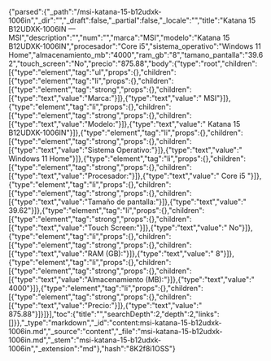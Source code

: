 {"parsed":{"_path":"/msi-katana-15-b12udxk-1006in","_dir":"","_draft":false,"_partial":false,"_locale":"","title":"Katana 15 B12UDXK-1006IN — MSI","description":"","num":"","marca":"MSI","modelo":"Katana 15 B12UDXK-1006IN","procesador":"Core i5","sistema_operativo":"Windows 11 Home","almacenamiento_mb":"4000","ram_gb":"8","tamano_pantalla":"39.62","touch_screen":"No","precio":"875.88","body":{"type":"root","children":[{"type":"element","tag":"ul","props":{},"children":[{"type":"element","tag":"li","props":{},"children":[{"type":"element","tag":"strong","props":{},"children":[{"type":"text","value":"Marca:"}]},{"type":"text","value":" MSI"}]},{"type":"element","tag":"li","props":{},"children":[{"type":"element","tag":"strong","props":{},"children":[{"type":"text","value":"Modelo:"}]},{"type":"text","value":" Katana 15 B12UDXK-1006IN"}]},{"type":"element","tag":"li","props":{},"children":[{"type":"element","tag":"strong","props":{},"children":[{"type":"text","value":"Sistema Operativo:"}]},{"type":"text","value":" Windows 11 Home"}]},{"type":"element","tag":"li","props":{},"children":[{"type":"element","tag":"strong","props":{},"children":[{"type":"text","value":"Procesador:"}]},{"type":"text","value":" Core i5 "}]},{"type":"element","tag":"li","props":{},"children":[{"type":"element","tag":"strong","props":{},"children":[{"type":"text","value":"Tamaño de pantalla:"}]},{"type":"text","value":" 39.62"}]},{"type":"element","tag":"li","props":{},"children":[{"type":"element","tag":"strong","props":{},"children":[{"type":"text","value":"Touch Screen:"}]},{"type":"text","value":" No"}]},{"type":"element","tag":"li","props":{},"children":[{"type":"element","tag":"strong","props":{},"children":[{"type":"text","value":"RAM (GB):"}]},{"type":"text","value":" 8"}]},{"type":"element","tag":"li","props":{},"children":[{"type":"element","tag":"strong","props":{},"children":[{"type":"text","value":"Almacenamiento (MB):"}]},{"type":"text","value":" 4000"}]},{"type":"element","tag":"li","props":{},"children":[{"type":"element","tag":"strong","props":{},"children":[{"type":"text","value":"Precio:"}]},{"type":"text","value":" 875.88"}]}]}],"toc":{"title":"","searchDepth":2,"depth":2,"links":[]}},"_type":"markdown","_id":"content:msi-katana-15-b12udxk-1006in.md","_source":"content","_file":"msi-katana-15-b12udxk-1006in.md","_stem":"msi-katana-15-b12udxk-1006in","_extension":"md"},"hash":"8K2f8i1OSS"}